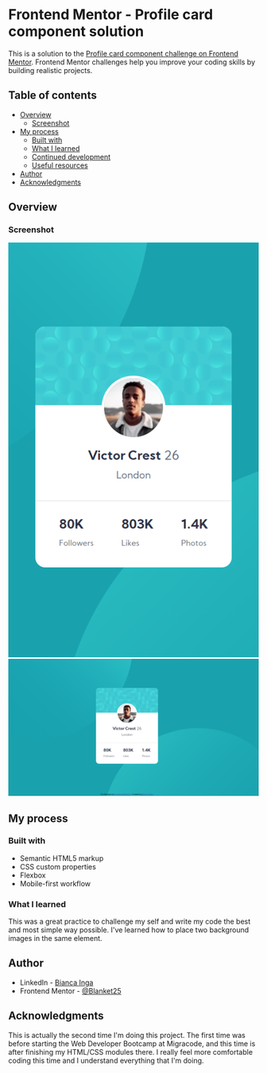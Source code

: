 # Frontend Mentor - Profile card component solution

This is a solution to the [Profile card component challenge on Frontend Mentor](https://www.frontendmentor.io/challenges/profile-card-component-cfArpWshJ). Frontend Mentor challenges help you improve your coding skills by building realistic projects. 

## Table of contents

- [Overview](#overview)
  - [Screenshot](#screenshot)
- [My process](#my-process)
  - [Built with](#built-with)
  - [What I learned](#what-i-learned)
  - [Continued development](#continued-development)
  - [Useful resources](#useful-resources)
- [Author](#author)
- [Acknowledgments](#acknowledgments)

## Overview

### Screenshot

![](images/Mobile.png)
![](images/Desktop.png)

## My process

### Built with

- Semantic HTML5 markup
- CSS custom properties
- Flexbox
- Mobile-first workflow

### What I learned

This was a great practice to challenge my self and write my code the best and most simple way possible. I've learned how to place two background images in the same element.

## Author

- LinkedIn - [Bianca Inga](https://www.linkedin.com/in/biancainga/)
- Frontend Mentor - [@Blanket25](https://www.frontendmentor.io/profile/Blanket25)



## Acknowledgments

This is actually the second time I'm doing this project. The first time was before starting the Web Developer Bootcamp at Migracode, and this time is after finishing my HTML/CSS modules there. I really feel more comfortable coding this time and I understand everything that I'm doing.

